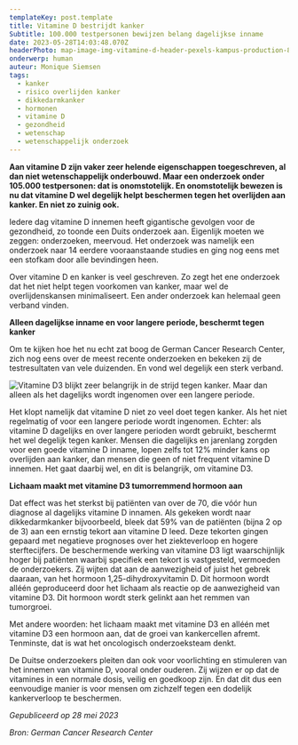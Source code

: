 ```yaml
---
templateKey: post.template
title: Vitamine D bestrijdt kanker
Subtitle: 100.000 testpersonen bewijzen belang dagelijkse inname
date: 2023-05-28T14:03:48.070Z
headerPhoto: map-image-img-vitamine-d-header-pexels-kampus-production-805405-jpg-bron-pexels-kampus-productions-onderschrift-vitamine-d-header
onderwerp: human
auteur: Monique Siemsen
tags:
  - kanker
  - risico overlijden kanker
  - dikkedarmkanker
  - hormonen
  - vitamine D
  - gezondheid
  - wetenschap
  - wetenschappelijk onderzoek
---
```

**Aan vitamine D zijn vaker zeer helende eigenschappen toegeschreven, al dan niet wetenschappelijk onderbouwd. Maar een onderzoek onder 105.000 testpersonen: dat is onomstotelijk. En onomstotelijk bewezen is nu dat vitamine D wel degelijk helpt beschermen tegen het overlijden aan kanker. En niet zo zuinig ook.**

Iedere dag vitamine D innemen heeft gigantische gevolgen voor de gezondheid, zo toonde een Duits onderzoek aan. Eigenlijk moeten we zeggen: onderzoeken, meervoud. Het onderzoek was namelijk een onderzoek naar 14 eerdere vooraanstaande studies en ging nog eens met een stofkam door alle bevindingen heen.

Over vitamine D en kanker is veel geschreven. Zo zegt het ene onderzoek dat het niet helpt tegen voorkomen van kanker, maar wel de overlijdenskansen minimaliseert. Een ander onderzoek kan helemaal geen verband vinden.

**A﻿lleen dagelijkse inname en voor langere periode, beschermt tegen kanker**

Om te kijken hoe het nu echt zat boog de German Cancer Research Center, zich nog eens over de meest recente onderzoeken en bekeken zij de testresultaten van vele duizenden. En vond wel degelijk een sterk verband.

![Vitamine D3 blijkt zeer belangrijk in de strijd tegen kanker. Maar dan alleen als het dagelijks wordt ingenomen over een langere periode.](/img/vitamine-2-2-pexels-pavel-danilyuk-5998499.jpeg "bron: Pexels: Pavel Danilyuk")

Het klopt namelijk dat vitamine D niet zo veel doet tegen kanker. Als het niet regelmatig of voor een langere periode wordt ingenomen. Echter: als vitamine D dagelijks en over langere perioden wordt gebruikt, beschermt het wel degelijk tegen kanker. Mensen die dagelijks en jarenlang zorgden voor een goede vitamine D inname, lopen zelfs tot 12% minder kans op overlijden aan kanker, dan mensen die geen of niet frequent vitamine D innemen. Het gaat daarbij wel, en dit is belangrijk, om vitamine D3.

**L﻿ichaam maakt met vitamine D3 tumorremmend hormoon aan**

Dat effect was het sterkst bij patiënten van over de 70, die vóór hun diagnose al dagelijks vitamine D innamen. Als gekeken wordt naar dikkedarmkanker bijvoorbeeld, bleek dat 59% van de patiënten (bijna 2 op de 3) aan een ernstig tekort aan vitamine D leed. Deze tekorten gingen gepaard met negatieve prognoses over het ziekteverloop en hogere sterftecijfers. De beschermende werking van vitamine D3 ligt waarschijnlijk hoger bij patiënten waarbij specifiek een tekort is vastgesteld, vermoeden de onderzoekers. Zij wijten dat aan de aanwezigheid of juist het gebrek daaraan, van het hormoon 1,25-dihydroxyvitamin D. Dit hormoon wordt alléén geproduceerd door het lichaam als reactie op de aanwezigheid van vitamine D3. Dit hormoon wordt sterk gelinkt aan het remmen van tumorgroei.

Met andere woorden: het lichaam maakt met vitamine D3 en alléén met vitamine D3 een hormoon aan, dat de groei van kankercellen afremt. Tenminste, dat is wat het oncologisch onderzoeksteam denkt.

De Duitse onderzoekers pleiten dan ook voor voorlichting en stimuleren van het innemen van vitamine D, vooral onder ouderen. Zij wijzen er op dat de vitamines in een normale dosis, veilig en goedkoop zijn. En dat dit dus een eenvoudige manier is voor mensen om zichzelf tegen een dodelijk kankerverloop te beschermen.

*Gepubliceerd op 28 mei 2023*

*Bron: German Cancer Research Center*